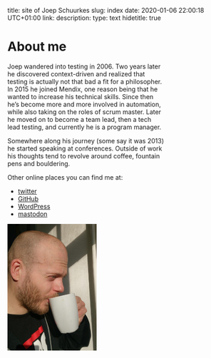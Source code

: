 title: site of Joep Schuurkes
slug: index
date: 2020-01-06 22:00:18 UTC+01:00
link: 
description: 
type: text
hidetitle: true


<h1>About me</h1>

<div class="d-flex flex-wrap justify-content-between">
	<div style="max-width:70%" class="mr-5">
		<p>Joep wandered into testing in 2006. Two years later he discovered context-driven and realized that testing is actually not that bad a fit for a philosopher. In 2015 he joined Mendix, one reason being that he wanted to increase his technical skills. Since then he’s become more and more involved in automation, while also taking on the roles of scrum master. Later he moved on to become a team lead, then a tech lead testing, and currently he is a program manager.</p>
		<p>Somewhere along his journey (some say it was 2013) he started speaking at conferences. Outside of work his thoughts tend to revolve around coffee, fountain pens and bouldering.</p>
		<p>Other online places you can find me at:</p>
		<ul>
			<li><a href="https://twitter.com/j19sch">twitter</a></li>
			<li><a href="https://github.com/j19sch">GitHub</a></li>
			<li><a href="https://testingcurve.wordpress.com">WordPress</a></li>
			<li><a href="https://mstdn.io/@j19sch">mastodon</a></li>
		</ul>
	</div>
	<div style="max-width:200px">
		<img src="/images/joep-coffee.jpg" alt="Joep drinking coffee" style="margin-top:0px;" />
	</div>
</div>
